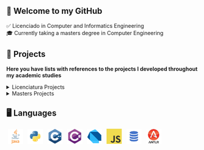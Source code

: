 ## 👋 Welcome to my GitHub
:white_check_mark: Licenciado in Computer and Informatics Engineering <br>
:mortar_board: Currently taking a masters degree in Computer Engineering <br>


## :open_file_folder: Projects 
**Here you have lists with references to the projects I developed throughout my academic studies** <br>
<details>
  <summary> Licenciatura Projects </summary>
    <br>
  <br>
    <table>
      <tr>
        <th>Course</th>
        <th>Project</th>
        <th>Brief Description</th></th>
      </tr>
      <tr>
        <td>Artificial Intelligence</td>
        <td>Rush Hour</td>
        <td>Autonomous agent for the game Rush Hour</td>
      </tr>
      <tr>
        <td>Compilers</td>
        <td>ADV</td>
        <td>Development of a programming language and corresponding compiler for the interaction and graphic visualization of automatons</td>
      </tr>
       <tr>
        <td>Communications Networks</td>
        <td>Network Simulation</td>
        <td>Communication network and a TCP Client-Server application</td>
      </tr>
      <tr>
        <td>Databases</td>
        <td>Digital Sales Platform</td>
        <td>Windows desktop application with an integrated database</td>
      </tr>
      <tr>
        <td>Digital Systems Laboratory</td>
        <td>Coffee Machine</td>
        <td>Coffee vending machine implementation designed for FPGAs (DE2-115 kit) </td>
      </tr>
      <tr>
        <td>Human-computer Interaction</td>
        <td>Zoom</td>
        <td>Heuristic Evaluation of the Zoom Application</td>
      </tr>
       <tr>
        <td>Human-computer Interaction</td>
        <td>Car Sale Platform</td>
        <td>Design, prototype and implementation of a web application using a human-centered approach</td>
      </tr>
       <tr>
        <td>Informatics Laboratory</td>
        <td>Connection Test</td>
        <td>TCP client that connects to Speedtest Servers and outputs connection data </td>
      </tr>
       <tr>
        <td>Information and Organisational Security</td>
        <td>Vulnerabilities</td>
        <td> Implementation of two versions of a web application:
          <ol>
            <li>Vulnerable version that contains specific CWE </li>
            <li>Secure version that fixes those CWE</li>
            </ol>
        </td>
      </tr>
      <tr>
        <td>Information and Organisational Security</td>
        <td>Authentication</td>
        <td>Web application that supports authentication through another application, using a challenge-response authentication protocol</td>
      </tr>
      <tr>
        <td>Information and Organisational Security</td>
        <td>Forensics</td>
        <td>Forensics report with a detailed analysis and conclusions taken from data of a hacked VM</td>
      </tr>
      <tr>
        <td>Operating Systems</td>
        <td>File System</td>
        <td>Simple file system based on the ext2 file system </td>
      </tr>
      <tr>
        <td>Probability Methods for Informatics Engineering</td>
        <td>Text Analysis</td>
        <td>Application to detect similarities between txt files</td>
      </tr>
      <tr>
        <td>System Analisys</td>
        <td>Online Marketplace</td>
        <td>Analysis, modeling, design and implementation of a web application, following the Unified Process method </td>
      </tr>
    </table>
</details>

<details>
  <summary> Masters Projects </summary>
    <br>
    <table>
      <tr>
        <th>Course</th>
        <th>Project</th>
        <th>Brief Description</th>
      </tr>
       <tr>
        <th>Distributed Systems</th>
        <th>Heist To The Museum I</th>
        <th>Pure concurrent implementation of the problem <br> 
          Thread communication and synchronization through monitors and shared memory
        </th>
      </tr>
       <tr>
        <th>Distributed Systems</th>
        <th>Heist To The Museum II</th>
        <th>Distributed implementation of the problem <br> 
          Uses a client-server model of type 2 (server replication) with communication based on message passing over sockets under the TCP protocol
        </th>
      </tr>
       <tr>
        <th>Distributed Systems</th>
        <th>Heist To The Museum III</th>
        <th>Distributed implementation of the problem <br>
          Uses a client-server model of type 2 (server replication) with communication based on method invocation on remote objects using Java RMI
        </th>
      </tr>
      <tr>
        <th>Mobile Communications</th>
        <th>Simu5G</th>
        <th>Study and use of the Simu5G simulator to analyse the performance of several 5G aspects, with a focus on MEC and Device-to-Device scenarios
        </th>
      </tr>
    </table>
</details>

## :desktop_computer: Languages
<p align="left">

<img src="https://raw.githubusercontent.com/github/explore/5b3600551e122a3277c2c5368af2ad5725ffa9a1/topics/java/java.png" alt="Java" height="40" style="vertical-align:top; margin:4px">

<img src="https://raw.githubusercontent.com/github/explore/80688e429a7d4ef2fca1e82350fe8e3517d3494d/topics/python/python.png" alt="Python" height="40" style="vertical-align:top; margin:4px">

<img src="https://raw.githubusercontent.com/github/explore/180320cffc25f4ed1bbdfd33d4db3a66eeeeb358/topics/cpp/cpp.png" alt="C++" height="40" style="vertical-align:top; margin:4px">
  
<img src="https://raw.githubusercontent.com/devicons/devicon/master/icons/csharp/csharp-original.svg" alt="C#" height="40" style="vertical-align:top; margin:4px">

<img src="https://raw.githubusercontent.com/github/explore/80688e429a7d4ef2fca1e82350fe8e3517d3494d/topics/dart/dart.png" alt="Dart" height="40" style="vertical-align:top; margin:4px">

<img src="https://raw.githubusercontent.com/github/explore/80688e429a7d4ef2fca1e82350fe8e3517d3494d/topics/javascript/javascript.png" alt="JavaScript" height="40" style="vertical-align:top; margin:4px">   

<img src="https://raw.githubusercontent.com/github/explore/80688e429a7d4ef2fca1e82350fe8e3517d3494d/topics/sql/sql.png" alt="SQL" height="40" style="vertical-align:top; margin:4px">   

<img src="https://raw.githubusercontent.com/github/explore/80688e429a7d4ef2fca1e82350fe8e3517d3494d/topics/antlr/antlr.png" alt="ANTLR4" height="40" style="vertical-align:top; margin:4px">

</p>
